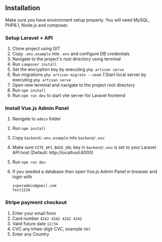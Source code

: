 ## Installation
Make sure you have environment setup properly. You will need MySQL, PHP8.1, Node.js and composer.

### Setup Laravel + API
1. Clone project using GIT
2. Copy `.env.example` into `.env` and configure DB credentials
3. Navigate to the project's root directory using terminal
4. Run `composer install`
5. Set the encryption key by executing `php artisan serve`
6. Run migrations `php artisan migrate --seed`
7.Start local server by executing `php artisan serve`
8. Open new terminal and navigate to the project root directory
9. Run `npm install`
10. Run `npm run dev` to start vite server for Laravel frontend



### Install Vue.js Admin Panel
1. Navigate to `admin` folder
2. Run `npm install`
3. Copy `backend/.env.example` into `backend/.env`
4. Make sure `VITE_API_BASE_URL` key in `backend/.env` is set to your Laravel API host (Default: http://localhost:8000)
5. Run `npm run dev`
6. If you seeded a database then open Vue.js Admin Panel in browser and login with

    ```
    superadmin@gmail.com
    Test1234
    ```

### Stripe payment checkout
1. Enter your email from
2. Card number `4242 4242 4242 4242`
3. Valid future date `12/34`
4. CVC any trhee-digit CVC, example `567`
5. Enter any Country
    
